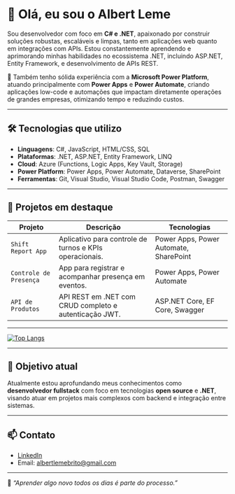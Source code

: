 # 👋 Olá, eu sou o Albert Leme

Sou desenvolvedor com foco em **C# e .NET**, apaixonado por construir soluções robustas, escaláveis e limpas, tanto em aplicações web quanto em integrações com APIs. Estou constantemente aprendendo e aprimorando minhas habilidades no ecossistema .NET, incluindo ASP.NET, Entity Framework, e desenvolvimento de APIs REST.

🚀 Também tenho sólida experiência com a **Microsoft Power Platform**, atuando principalmente com **Power Apps** e **Power Automate**, criando aplicações low-code e automações que impactam diretamente operações de grandes empresas, otimizando tempo e reduzindo custos.

---

## 🛠️ Tecnologias que utilizo

- **Linguagens**: C#, JavaScript, HTML/CSS, SQL
- **Plataformas**: .NET, ASP.NET, Entity Framework, LINQ
- **Cloud**: Azure (Functions, Logic Apps, Key Vault, Storage)
- **Power Platform**: Power Apps, Power Automate, Dataverse, SharePoint
- **Ferramentas**: Git, Visual Studio, Visual Studio Code, Postman, Swagger

---

## 📌 Projetos em destaque

| Projeto | Descrição | Tecnologias |
|--------|-----------|-------------|
| `Shift Report App` | Aplicativo para controle de turnos e KPIs operacionais. | Power Apps, Power Automate, SharePoint |
| `Controle de Presença` | App para registrar e acompanhar presença em eventos. | Power Apps, Power Automate |
| `API de Produtos` | API REST em .NET com CRUD completo e autenticação JWT. | ASP.NET Core, EF Core, Swagger |

---
[![Top Langs](https://github-readme-stats.vercel.app/api/top-langs/?username=SEU_USUARIO&layout=compact)](https://github.com/anuraghazra/github-readme-stats)

---

## 🎯 Objetivo atual

Atualmente estou aprofundando meus conhecimentos como **desenvolvedor fullstack** com foco em tecnologias **open source** e **.NET**, visando atuar em projetos mais complexos com backend e integração entre sistemas.

---

## 📫 Contato

- [LinkedIn](https://www.linkedin.com/in/albert-leme-de-brito/)
- Email: albertlemebrito@gmail.com

---

🧠 *“Aprender algo novo todos os dias é parte do processo.”*
